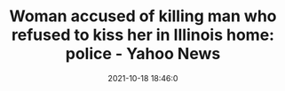 ---
"title": "Woman accused of killing man who refused to kiss her in Illinois home: police - Yahoo News"
"date": "2021-10-18 18:46:0"
"feed_name": "GOOGLENEWSCONSTRUCTION"
"feed_website": "https://news.google.com/search?q=construction%2Bincident&hl=en-US&gl=US&ceid=US:en"
"feed_rss": "https://news.google.com/rss/search?q=construction%2Bincident&hl=en-US&gl=US&ceid=US:en"
"link": "https://news.yahoo.com/woman-accused-killing-man-refused-184600746.html"
"source": "{'href': 'https://news.yahoo.com', 'title': 'Yahoo News'}"
"file": "_posts/2021-1-1-0488065f51b7f06686df5b83106fc1e2e8aab816.md"
"accident": "1"
"drilling": "0"
"represented_by": "0"
"dead": "1"
"injured": "0"
"arrested": "0"
"place": "illinois"
"where": "unknown site"
"causes": "murder"
"place_uri": "http://en.wikipedia.org/wiki/Illinois"
---